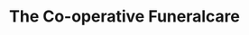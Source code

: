 ---
title: "The Co-operative Funeralcare"
url: /alnwick/the-co-operative-funeralcare/
shop: Bestattungen
---